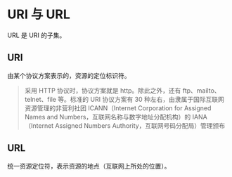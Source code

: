 # URI 与 URL

URL 是 URI 的子集。

## URI

由某个协议方案表示的，资源的定位标识符。

> 采用 HTTP 协议时，协议方案就是 http。除此之外，还有 ftp、mailto、telnet、file 等。标准的 URI 协议方案有 30 种左右，由隶属于国际互联网资源管理的非营利社团 ICANN（Internet Corporation for Assigned Names and Numbers，互联网名称与数字地址分配机构）的 IANA（Internet Assigned Numbers Authority，互联网号码分配局）管理颁布

## URL

统一资源定位符，表示资源的地点（互联网上所处的位置）。
